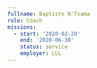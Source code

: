 ```yaml
---
fullname: Baptiste N'Tsama
role: Coach
missions:
  - start: '2020-02-20'
    end: '2020-06-30'
    status: service
    employer: LLL
---
```

